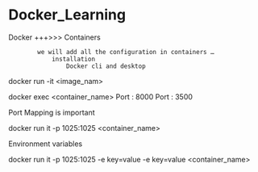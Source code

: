 # Docker_Learning
Docker  +++>>> Containers 

			we will add all the configuration in containers …
				installation 
					Docker cli and desktop


 docker run -it <image_nam>

docker  exec <container_name>
Port : 8000
Port : 3500

Port  Mapping  is important 

docker run it -p 1025:1025 <container_name>

Environment variables 

docker run it -p 1025:1025 -e key=value -e key=value  <container_name>


